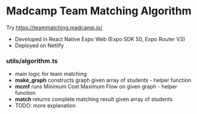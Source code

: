 # Madcamp Team Matching Algorithm

Try https://teammatching.madcamp.io/

- Developed in React Native Expo Web (Expo SDK 50, Expo Router V3)
- Deployed on Netlify

### utils/algorithm.ts

- main logic for team matching
- **make_graph** constructs graph given array of students - helper function
- **mcmf** runs Minimum Cost Maximum Flow on given graph - helper function
- **match** returns complete matching result given array of students
- TODO: more explanation
